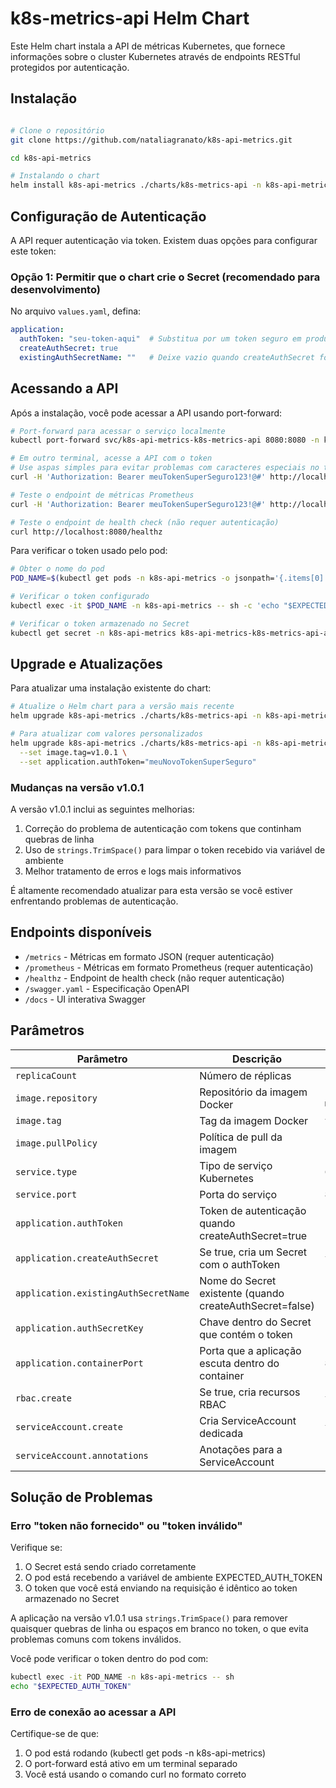 # k8s-metrics-api Helm Chart

Este Helm chart instala a API de métricas Kubernetes, que fornece informações sobre o cluster Kubernetes através de endpoints RESTful protegidos por autenticação.

## Instalação

```bash

# Clone o repositório
git clone https://github.com/nataliagranato/k8s-api-metrics.git

cd k8s-api-metrics

# Instalando o chart
helm install k8s-api-metrics ./charts/k8s-metrics-api -n k8s-api-metrics --create-namespace
```

## Configuração de Autenticação

A API requer autenticação via token. Existem duas opções para configurar este token:

### Opção 1: Permitir que o chart crie o Secret (recomendado para desenvolvimento)

No arquivo `values.yaml`, defina:
```yaml
application:
  authToken: "seu-token-aqui"  # Substitua por um token seguro em produção
  createAuthSecret: true
  existingAuthSecretName: ""   # Deixe vazio quando createAuthSecret for true
```

## Acessando a API

Após a instalação, você pode acessar a API usando port-forward:

```bash
# Port-forward para acessar o serviço localmente
kubectl port-forward svc/k8s-api-metrics-k8s-metrics-api 8080:8080 -n k8s-api-metrics

# Em outro terminal, acesse a API com o token
# Use aspas simples para evitar problemas com caracteres especiais no token
curl -H 'Authorization: Bearer meuTokenSuperSeguro123!@#' http://localhost:8080/metrics

# Teste o endpoint de métricas Prometheus
curl -H 'Authorization: Bearer meuTokenSuperSeguro123!@#' http://localhost:8080/prometheus

# Teste o endpoint de health check (não requer autenticação)
curl http://localhost:8080/healthz
```

Para verificar o token usado pelo pod:

```bash
# Obter o nome do pod
POD_NAME=$(kubectl get pods -n k8s-api-metrics -o jsonpath='{.items[0].metadata.name}')

# Verificar o token configurado
kubectl exec -it $POD_NAME -n k8s-api-metrics -- sh -c 'echo "$EXPECTED_AUTH_TOKEN"'

# Verificar o token armazenado no Secret
kubectl get secret -n k8s-api-metrics k8s-api-metrics-k8s-metrics-api-auth-token -o jsonpath='{.data.auth-token}' | base64 --decode
```

## Upgrade e Atualizações

Para atualizar uma instalação existente do chart:

```bash
# Atualize o Helm chart para a versão mais recente
helm upgrade k8s-api-metrics ./charts/k8s-metrics-api -n k8s-api-metrics

# Para atualizar com valores personalizados
helm upgrade k8s-api-metrics ./charts/k8s-metrics-api -n k8s-api-metrics \
  --set image.tag=v1.0.1 \
  --set application.authToken="meuNovoTokenSuperSeguro"
```

### Mudanças na versão v1.0.1

A versão v1.0.1 inclui as seguintes melhorias:

1. Correção do problema de autenticação com tokens que continham quebras de linha
2. Uso de `strings.TrimSpace()` para limpar o token recebido via variável de ambiente
3. Melhor tratamento de erros e logs mais informativos

É altamente recomendado atualizar para esta versão se você estiver enfrentando problemas de autenticação.

## Endpoints disponíveis

- `/metrics` - Métricas em formato JSON (requer autenticação)
- `/prometheus` - Métricas em formato Prometheus (requer autenticação)
- `/healthz` - Endpoint de health check (não requer autenticação)
- `/swagger.yaml` - Especificação OpenAPI
- `/docs` - UI interativa Swagger

## Parâmetros

| Parâmetro                            | Descrição                                                | Valor Padrão                     |
| ------------------------------------ | -------------------------------------------------------- | -------------------------------- |
| `replicaCount`                       | Número de réplicas                                       | `1`                              |
| `image.repository`                   | Repositório da imagem Docker                             | `nataliagranato/k8s-metrics-api` |
| `image.tag`                          | Tag da imagem Docker                                     | `v1.0.1`                         |
| `image.pullPolicy`                   | Política de pull da imagem                               | `IfNotPresent`                   |
| `service.type`                       | Tipo de serviço Kubernetes                               | `ClusterIP`                      |
| `service.port`                       | Porta do serviço                                         | `8080`                           |
| `application.authToken`              | Token de autenticação quando createAuthSecret=true       | `"2iKpp86QEmbZnJ15z0XGSSrt"`     |
| `application.createAuthSecret`       | Se true, cria um Secret com o authToken                  | `true`                           |
| `application.existingAuthSecretName` | Nome do Secret existente (quando createAuthSecret=false) | `""`                             |
| `application.authSecretKey`          | Chave dentro do Secret que contém o token                | `"auth-token"`                   |
| `application.containerPort`          | Porta que a aplicação escuta dentro do container         | `8080`                           |
| `rbac.create`                        | Se true, cria recursos RBAC                              | `true`                           |
| `serviceAccount.create`              | Cria ServiceAccount dedicada                             | `true`                           |
| `serviceAccount.annotations`         | Anotações para a ServiceAccount                          | `{}`                             |

## Solução de Problemas

### Erro "token não fornecido" ou "token inválido"

Verifique se:

1. O Secret está sendo criado corretamente
2. O pod está recebendo a variável de ambiente EXPECTED_AUTH_TOKEN
3. O token que você está enviando na requisição é idêntico ao token armazenado no Secret

A aplicação na versão v1.0.1 usa `strings.TrimSpace()` para remover quaisquer quebras de linha ou espaços em branco no token, o que evita problemas comuns com tokens inválidos.

Você pode verificar o token dentro do pod com:
```bash
kubectl exec -it POD_NAME -n k8s-api-metrics -- sh
echo "$EXPECTED_AUTH_TOKEN"
```

### Erro de conexão ao acessar a API

Certifique-se de que:
1. O pod está rodando (kubectl get pods -n k8s-api-metrics)
2. O port-forward está ativo em um terminal separado
3. Você está usando o comando curl no formato correto
